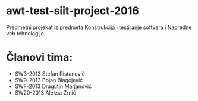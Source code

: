 # awt-test-siit-project-2016
Predmetni projekat iz predmeta Konstrukcija i testiranje softvera i Napredne veb tehnologije. 

# Članovi tima:
- SW3-2013  Stefan Ristanović
- SW9-2013  Bojan Blagojević
- SWF-2013  Dragutin Marjanović
- SW20-2013 Aleksa Zrnić
